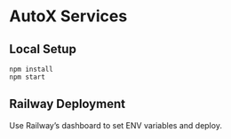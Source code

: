 # AutoX Services

## Local Setup
```
npm install
npm start
```

## Railway Deployment
Use Railway’s dashboard to set ENV variables and deploy.